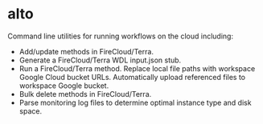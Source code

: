 # alto
Command line utilities for running workflows on the cloud including:

- Add/update methods in FireCloud/Terra.
- Generate a FireCloud/Terra WDL input.json stub.
- Run a FireCloud/Terra method. Replace local file paths with workspace Google Cloud bucket URLs. Automatically 
    upload referenced files to workspace Google bucket.
- Bulk delete methods in FireCloud/Terra. 
- Parse monitoring log files to determine optimal instance type and disk space.
